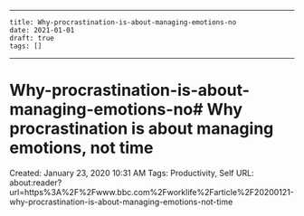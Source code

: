 
---
    title: Why-procrastination-is-about-managing-emotions-no
    date: 2021-01-01    
    draft: true
    tags: []
---
# Why-procrastination-is-about-managing-emotions-no# Why procrastination is about managing emotions, not time
Created: January 23, 2020 10:31 AM
Tags: Productivity, Self
URL: about:reader?url=https%3A%2F%2Fwww.bbc.com%2Fworklife%2Farticle%2F20200121-why-procrastination-is-about-managing-emotions-not-time
